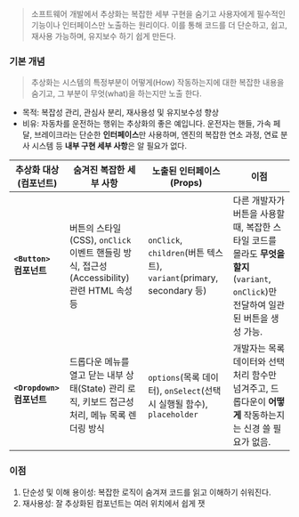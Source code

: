 > 소프트웨어 개발에서 추상화는 복잡한 세부 구현을 숨기고 사용자에게 필수적인 기능이나 인터페이스만 노출하는 원리이다. 이를 통해 코드를 더 단순하고, 쉽고, 재사용 가능하며, 유지보수 하기 쉽게 만든다.

### 기본 개념

> 추상화는 시스템의 특정부분이 어떻게(How) 작동하는지에 대한 복잡한 내용을 숨기고, 그 부분이 무엇(what)을 하는지만 노출 한다. 

- 목적: 복잡성 관리, 관심사 분리, 재사용성  및 유지보수성 향상
- 비유: 자동차를 운전하는 행위는 추상화의 좋은 예입니다. 운전자는 핸들, 가속 페달, 브레이크라는 단순한 **인터페이스**만 사용하며, 엔진의 복잡한 연소 과정, 연료 분사 시스템 등 **내부 구현 세부 사항**은 알 필요가 없다.

|추상화 대상 (컴포넌트)|숨겨진 복잡한 세부 사항|노출된 인터페이스 (Props)|이점|
|---|---|---|---|
|**`<Button>` 컴포넌트**|버튼의 스타일(CSS), `onClick` 이벤트 핸들링 방식, 접근성(Accessibility) 관련 HTML 속성 등|`onClick`, `children`(버튼 텍스트), `variant`(primary, secondary 등)|다른 개발자가 버튼을 사용할 때, 복잡한 스타일 코드를 몰라도 **무엇을 할지**(`variant`, `onClick`)만 전달하여 일관된 버튼을 생성 가능.|
|**`<Dropdown>` 컴포넌트**|드롭다운 메뉴를 열고 닫는 내부 상태(State) 관리 로직, 키보드 접근성 처리, 메뉴 목록 렌더링 방식|`options`(목록 데이터), `onSelect`(선택 시 실행될 함수), `placeholder`|개발자는 목록 데이터와 선택 처리 함수만 넘겨주고, 드롭다운이 **어떻게** 작동하는지는 신경 쓸 필요가 없음.|
### 이점

1. 단순성 및 이해 용이성: 복잡한 로직이 숨겨져 코드를 읽고 이해하기 쉬워진다.
2. 재사용성: 잘 추상화된 컴포넌트는 여러 위치에서 쉽게 잿